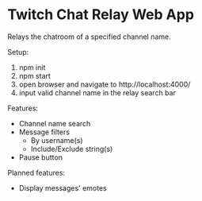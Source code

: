 # Twitch Chat Relay Web App

Relays the chatroom of a specified channel name.

Setup:
1. npm init
2. npm start
3. open browser and navigate to http://localhost:4000/
4. input valid channel name in the relay search bar

Features:
- Channel name search
- Message filters
    - By username(s)
    - Include/Exclude string(s)
- Pause button

Planned features:  
- Display messages' emotes
